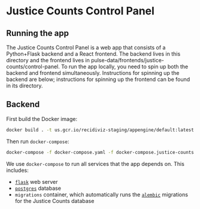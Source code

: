 # Justice Counts Control Panel

## Running the app

The Justice Counts Control Panel is a web app that consists of a Python+Flask backend and a React frontend. The backend lives in this directory and the frontend lives in pulse-data/frontends/justice-counts/control-panel. To run the app locally, you need to spin up both the backend and frontend simultaneously. Instructions for spinning up the backend are below; instructions for spinning up the frontend can be found in its directory.

## Backend

First build the Docker image:

```bash
docker build . -t us.gcr.io/recidiviz-staging/appengine/default:latest
```

Then run `docker-compose`:

```bash
docker-compose -f docker-compose.yaml -f docker-compose.justice-counts.yaml up
```

We use `docker-compose` to run all services that the app depends on. This includes:

- [`flask`](https://flask.palletsprojects.com/en/1.1.x/) web server
- [`postgres`](https://www.postgresql.org/) database
- `migrations` container, which automatically runs the [`alembic`](https://alembic.sqlalchemy.org/) migrations for the Justice Counts database
